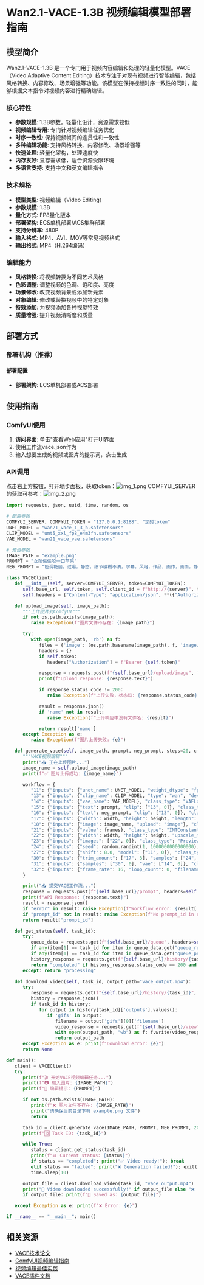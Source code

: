 # Wan2.1-VACE-1.3B 视频编辑模型部署指南

## 模型简介

Wan2.1-VACE-1.3B 是一个专门用于视频内容编辑和处理的轻量化模型。VACE（Video Adaptive Content Editing）技术专注于对现有视频进行智能编辑，包括风格转换、内容修改、场景增强等功能。该模型在保持视频时序一致性的同时，能够根据文本指令对视频内容进行精确编辑。

### 核心特性
- **参数规模**: 1.3B参数，轻量化设计，资源需求较低
- **视频编辑专用**: 专门针对视频编辑任务优化
- **时序一致性**: 保持视频帧间的连贯性和一致性
- **多种编辑功能**: 支持风格转换、内容修改、场景增强等
- **快速处理**: 轻量化架构，处理速度快
- **内存友好**: 显存需求低，适合资源受限环境
- **多语言支持**: 支持中文和英文编辑指令

### 技术规格
- **模型类型**: 视频编辑（Video Editing）
- **参数规模**: 1.3B
- **量化方式**: FP8量化版本
- **部署架构**: ECS单机部署/ACS集群部署
- **支持分辨率**: 480P
- **输入格式**: MP4、AVI、MOV等常见视频格式
- **输出格式**: MP4（H.264编码）

### 编辑能力
- **风格转换**: 将视频转换为不同艺术风格
- **色彩调整**: 调整视频的色调、饱和度、亮度
- **场景修改**: 改变视频背景或添加新元素
- **对象编辑**: 修改或替换视频中的特定对象
- **特效添加**: 为视频添加各种视觉特效
- **质量增强**: 提升视频清晰度和质量

## 部署方式

### 部署机构（推荐）

#### 部署配置
- **部署架构**: ECS单机部署或ACS部署


## 使用指南

### ComfyUI使用

1. **访问界面**: 单击"查看Web应用"打开UI界面
2. 使用工作流vace.json作为
3. 输入想要生成的视频或图片的提示词，点击生成


### API调用
点击右上方按钮，打开地步面板，获取token：![img_1.png](img_1.png)
COMFYUI_SERVER的获取可参考：![img_2.png](img_2.png)
```python
import requests, json, uuid, time, random, os

# 配置参数
COMFYUI_SERVER, COMFYUI_TOKEN = "127.0.0.1:8188", "您的token"
UNET_MODEL = "wan21_vace_1_3_b.safetensors"
CLIP_MODEL = "umt5_xxl_fp8_e4m3fn.safetensors"
VAE_MODEL = "wan21_vace_vae.safetensors"

# 预设参数
IMAGE_PATH = "example.png"
PROMPT = "女孩偷偷咬一口苹果"
NEG_PROMPT = "色调艳丽，过曝，静态，细节模糊不清，字幕，风格，作品，画作，画面，静止，整体发灰，最差质量，低质量，JPEG压缩残留，丑陋的，残缺的"

class VACEClient:
   def __init__(self, server=COMFYUI_SERVER, token=COMFYUI_TOKEN):
      self.base_url, self.token, self.client_id = f"http://{server}", token, str(uuid.uuid4())
      self.headers = {"Content-Type": "application/json", **({"Authorization": f"Bearer {token}"} if token else {})}

   def upload_image(self, image_path):
      """上传图片到ComfyUI"""
      if not os.path.exists(image_path):
         raise Exception(f"图片文件不存在: {image_path}")

      try:
         with open(image_path, 'rb') as f:
            files = {'image': (os.path.basename(image_path), f, 'image/png')}
            headers = {}
            if self.token:
               headers["Authorization"] = f"Bearer {self.token}"

            response = requests.post(f"{self.base_url}/upload/image", files=files, headers=headers)
            print(f"Upload response: {response.text}")

            if response.status_code != 200:
               raise Exception(f"上传失败，状态码: {response.status_code}")

            result = response.json()
            if 'name' not in result:
               raise Exception(f"上传响应中没有文件名: {result}")

            return result['name']
      except Exception as e:
         raise Exception(f"图片上传失败: {e}")

   def generate_vace(self, image_path, prompt, neg_prompt, steps=20, cfg=4, frames=49, width=480, height=480):
      """VACE视频编辑"""
      print("📤 正在上传图片...")
      image_name = self.upload_image(image_path)
      print(f"✅ 图片上传成功: {image_name}")

      workflow = {
         "11": {"inputs": {"unet_name": UNET_MODEL, "weight_dtype": "fp8_e4m3fn_fast"}, "class_type": "UNETLoader"},
         "13": {"inputs": {"clip_name": CLIP_MODEL, "type": "wan", "device": "default"}, "class_type": "CLIPLoader"},
         "14": {"inputs": {"vae_name": VAE_MODEL}, "class_type": "VAELoader"},
         "15": {"inputs": {"text": prompt, "clip": ["13", 0]}, "class_type": "CLIPTextEncode"},
         "16": {"inputs": {"text": neg_prompt, "clip": ["13", 0]}, "class_type": "CLIPTextEncode"},
         "17": {"inputs": {"width": width, "height": height, "length": ["21", 0], "batch_size": 1, "strength": 1.0, "positive": ["15", 0], "negative": ["16", 0], "vae": ["14", 0]}, "class_type": "WanVaceToVideo"},
         "18": {"inputs": {"image": image_name, "upload": "image"}, "class_type": "LoadImage"},
         "21": {"inputs": {"value": frames}, "class_type": "INTConstant"},
         "22": {"inputs": {"width": width, "height": height, "upscale_method": "nearest-exact", "keep_proportion": "crop", "pad_color": "0, 0, 0", "crop_position": "center", "divisible_by": 2, "device": "gpu", "image": ["18", 0]}, "class_type": "ImageResizeKJv2"},
         "23": {"inputs": {"images": ["22", 0]}, "class_type": "PreviewImage"},
         "24": {"inputs": {"seed": random.randint(1, 1000000000000000), "steps": steps, "cfg": cfg, "sampler_name": "uni_pc", "scheduler": "simple", "denoise": 1, "model": ["27", 0], "positive": ["17", 0], "negative": ["17", 1], "latent_image": ["17", 2]}, "class_type": "KSampler"},
         "27": {"inputs": {"shift": 8.0, "model": ["11", 0]}, "class_type": "ModelSamplingSD3"},
         "30": {"inputs": {"trim_amount": ["17", 3], "samples": ["24", 0]}, "class_type": "TrimVideoLatent"},
         "31": {"inputs": {"samples": ["30", 0], "vae": ["14", 0]}, "class_type": "VAEDecode"},
         "32": {"inputs": {"frame_rate": 16, "loop_count": 0, "filename_prefix": "VACE_video", "format": "video/h264-mp4", "pix_fmt": "yuv420p", "crf": 19, "save_metadata": True, "trim_to_audio": False, "pingpong": False, "save_output": True, "images": ["31", 0]}, "class_type": "VHS_VideoCombine"}
      }

      print("📤 提交VACE工作流...")
      response = requests.post(f"{self.base_url}/prompt", headers=self.headers, json={"prompt": workflow, "client_id": self.client_id})
      print(f"API Response: {response.text}")
      result = response.json()
      if "error" in result: raise Exception(f"Workflow error: {result['error']}")
      if "prompt_id" not in result: raise Exception(f"No prompt_id in response: {result}")
      return result["prompt_id"]

   def get_status(self, task_id):
      try:
         queue_data = requests.get(f"{self.base_url}/queue", headers=self.headers).json()
         if any(item[1] == task_id for item in queue_data.get("queue_running", [])): return "processing"
         if any(item[1] == task_id for item in queue_data.get("queue_pending", [])): return "pending"
         history_response = requests.get(f"{self.base_url}/history/{task_id}", headers=self.headers)
         return "completed" if history_response.status_code == 200 and task_id in history_response.json() else "processing"
      except: return "processing"

   def download_video(self, task_id, output_path="vace_output.mp4"):
      try:
         response = requests.get(f"{self.base_url}/history/{task_id}", headers=self.headers)
         history = response.json()
         if task_id in history:
            for output in history[task_id]['outputs'].values():
               if 'gifs' in output:
                  filename = output['gifs'][0]['filename']
                  video_response = requests.get(f"{self.base_url}/view?filename={filename}", headers=self.headers)
                  with open(output_path, "wb") as f: f.write(video_response.content)
                  return output_path
      except Exception as e: print(f"Download error: {e}")
      return None

def main():
   client = VACEClient()
   try:
      print(f"🎬 开始VACE视频编辑任务...")
      print(f"📷 输入图片: {IMAGE_PATH}")
      print(f"📝 编辑提示: {PROMPT}")

      if not os.path.exists(IMAGE_PATH):
         print(f"❌ 图片文件不存在: {IMAGE_PATH}")
         print("请确保当前目录下有 example.png 文件")
         return

      task_id = client.generate_vace(IMAGE_PATH, PROMPT, NEG_PROMPT, 20, 4, 49, 480, 480)
      print(f"🆔 Task ID: {task_id}")

      while True:
         status = client.get_status(task_id)
         print(f"📊 Current status: {status}")
         if status == "completed": print("✅ Video ready!"); break
         elif status == "failed": print("❌ Generation failed!"); exit(1)
         time.sleep(10)

      output_file = client.download_video(task_id, "vace_output.mp4")
      print("🎉 Video downloaded successfully!" if output_file else "❌ Failed to download video")
      if output_file: print(f"📁 Saved as: {output_file}")

   except Exception as e: print(f"❌ Error: {e}")

if __name__ == "__main__": main()
```



## 相关资源

- [VACE技术论文](https://arxiv.org/abs/vace-video-editing)
- [ComfyUI视频编辑指南](https://comfyui-wiki.com/zh/video/editing)
- [视频编辑最佳实践](https://docs.comfy.org/video/best_practices)
- [VACE插件文档](https://github.com/kijai/ComfyUI-VACEWrapper)